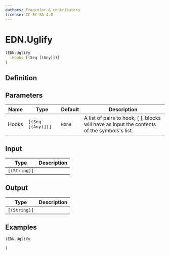```yaml
---
authors: Fragcolor & contributors
license: CC-BY-SA-4.0
---
```



# EDN.Uglify

```clojure
(EDN.Uglify
  :Hooks [(Seq [(Any)])]
)
```


## Definition




## Parameters

| Name | Type | Default | Description |
|------|------|---------|-------------|
| Hooks | `[(Seq [(Any)])]` | `None` | A list of pairs to hook, [<symbol name> <blocks to execute>], blocks will have as input the contents of the symbols's list. |


## Input

| Type | Description |
|------|-------------|
| `[(String)]` |  |


## Output

| Type | Description |
|------|-------------|
| `[(String)]` |  |


## Examples

```clojure
(EDN.Uglify

)
```
